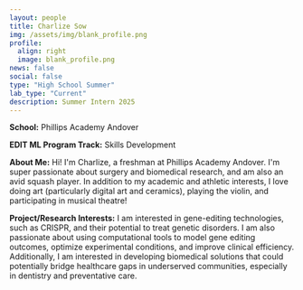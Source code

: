 ```yaml
---
layout: people
title: Charlize Sow
img: /assets/img/blank_profile.png
profile:
  align: right
  image: blank_profile.png
news: false
social: false
type: "High School Summer"
lab_type: "Current"
description: Summer Intern 2025
---
```


**School:** Phillips Academy Andover

**EDIT ML Program Track:**
Skills Development

**About Me:**
Hi! I'm Charlize, a freshman at Phillips Academy Andover. I'm super passionate about surgery and biomedical research, and am also an avid squash player. In addition to my academic and athletic interests, I love doing art (particularly digital art and ceramics), playing the violin, and participating in musical theatre!

**Project/Research Interests:**
I am interested in gene-editing technologies, such as CRISPR, and their potential to treat genetic disorders. I am also passionate about using computational tools to model gene editing outcomes, optimize experimental conditions, and improve clinical efficiency. Additionally, I am interested in developing biomedical solutions that could potentially bridge healthcare gaps in underserved communities, especially in dentistry and preventative care.
    
